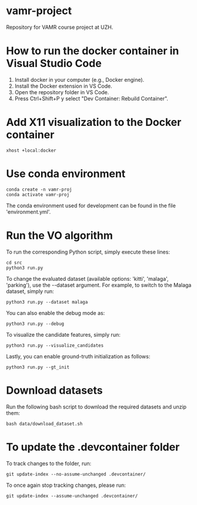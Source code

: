 # vamr-project
Repository for VAMR course project at UZH.

# How to run the docker container in Visual Studio Code
1. Install docker in your computer (e.g., Docker engine).
2. Install the Docker extension in VS Code.
3. Open the repository folder in VS Code.
4. Press Ctrl+Shift+P y select "Dev Container: Rebuild Container".


# Add X11 visualization to the Docker container
```
xhost +local:docker
```


# Use conda environment
```
conda create -n vamr-proj
conda activate vamr-proj
```
The conda environment used for development can be found in the file 'environment.yml'.


# Run the VO algorithm
To run the corresponding Python script, simply execute these lines:
```
cd src
python3 run.py
```

To change the evaluated dataset (available options: 'kitti', 'malaga', 'parking'), use the --dataset argument. For example, to switch to the Malaga dataset, simply run:
```
python3 run.py --dataset malaga
```

You can also enable the debug mode as:
```
python3 run.py --debug
```

To visualize the candidate features, simply run:
```
python3 run.py --visualize_candidates
```

Lastly, you can enable ground-truth initialization as follows:
```
python3 run.py --gt_init
```

# Download datasets
Run the following bash script to download the required datasets and unzip them:
```
bash data/download_dataset.sh
```


# To update the .devcontainer folder
To track changes to the folder, run:
```
git update-index --no-assume-unchanged .devcontainer/
```

To once again stop tracking changes, please run:
```
git update-index --assume-unchanged .devcontainer/
```